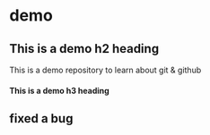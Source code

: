 # demo

## This is a demo h2 heading
This is a demo repository to learn about git &amp; github

#### This is a demo h3 heading

## fixed a bug
